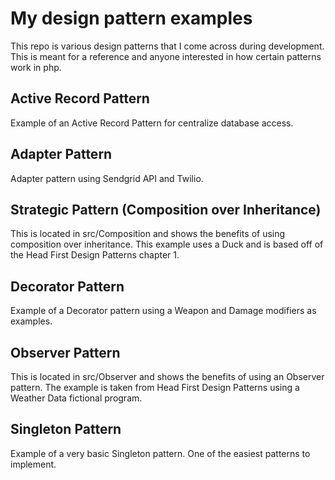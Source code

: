 # My design pattern examples
This repo is various design patterns that I come across during
development. This is meant for a reference and anyone interested
in how certain patterns work in php.

## Active Record Pattern
Example of an Active Record Pattern for centralize database access.

## Adapter Pattern
Adapter pattern using Sendgrid API and Twilio.

## Strategic Pattern (Composition over Inheritance)
This is located in src/Composition and shows the benefits of
using composition over inheritance. This example uses a Duck and
is based off of the Head First Design Patterns chapter 1.

## Decorator Pattern
Example of a Decorator pattern using a Weapon and Damage modifiers as examples.

## Observer Pattern
This is located in src/Observer and shows the benefits of using
an Observer pattern. The example is taken from Head First Design
Patterns using a Weather Data fictional program.

## Singleton Pattern
Example of a very basic Singleton pattern. One of the easiest patterns to implement.